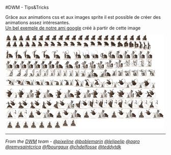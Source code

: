 #DWM - Tips&Tricks

Grâce aux animations css et aux images sprite il est possible de créer des animations assez intéresantes.  
[Un bel exemple de notre ami google](http://www.google.com/doodles/martha-grahams-117th-birthday) créé à partir de cette image  

![alt tag](img/sprites.jpg)


-------------

_From the [DWM](http://dwm.re) team - [@pixeline](https://twitter.com/pixeline) [@boblemarin](https://twitter.com/boblemarin) [@lelipelip](https://twitter.com/lelipelip) [@aqro](https://twitter.com/aqro) [@remysaintcricq](https://twitter.com/remysaintcricq) [@fbourgaux](https://twitter.com/fbourgaux) [@chdelfosse](https://twitter.com/chdelfosse) [@teddytdk](https://twitter.com/teddytdk)_
